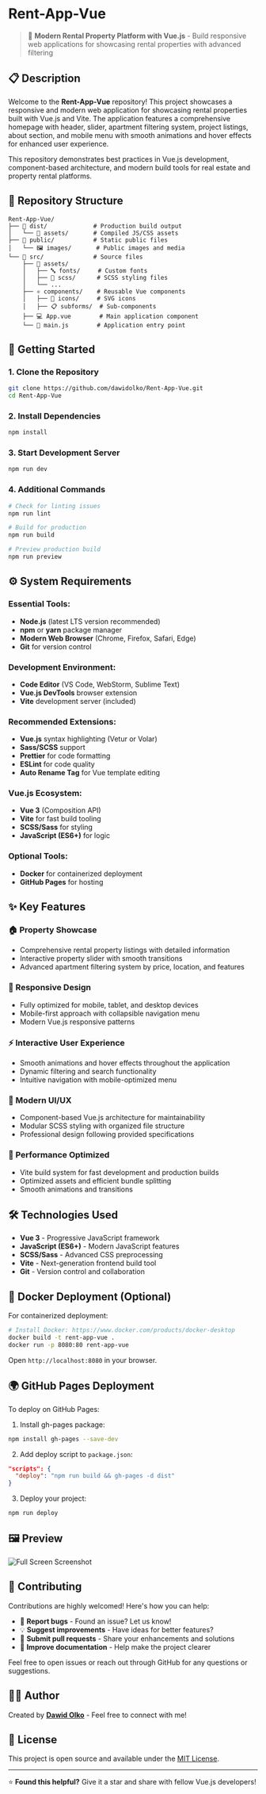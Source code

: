 # Rent-App-Vue

> 🚀 **Modern Rental Property Platform with Vue.js** - Build responsive web applications for showcasing rental properties with advanced filtering

## 📋 Description

Welcome to the **Rent-App-Vue** repository! This project showcases a responsive and modern web application for showcasing rental properties built with Vue.js and Vite. The application features a comprehensive homepage with header, slider, apartment filtering system, project listings, about section, and mobile menu with smooth animations and hover effects for enhanced user experience.

This repository demonstrates best practices in Vue.js development, component-based architecture, and modern build tools for real estate and property rental platforms.

## 📁 Repository Structure

```
Rent-App-Vue/
├── 📁 dist/             # Production build output
│   └── 🎨 assets/       # Compiled JS/CSS assets
├── 📁 public/           # Static public files
│   └── 🖼️ images/       # Public images and media
└── 📁 src/              # Source files
    ├── 🎨 assets/
    │   ├── 🔤 fonts/     # Custom fonts
    │   ├── 🎨 scss/      # SCSS styling files
    │   └── ...
    ├── ⚛️ components/    # Reusable Vue components
    │   ├── 🔧 icons/     # SVG icons
    │   ├── 📋 subforms/  # Sub-components
    ├── 💻 App.vue        # Main application component
    └── 🚀 main.js        # Application entry point
```

## 🚀 Getting Started

### 1. Clone the Repository
```bash
git clone https://github.com/dawidolko/Rent-App-Vue.git
cd Rent-App-Vue
```

### 2. Install Dependencies
```bash
npm install
```

### 3. Start Development Server
```bash
npm run dev
```

### 4. Additional Commands
```bash
# Check for linting issues
npm run lint

# Build for production
npm run build

# Preview production build
npm run preview
```

## ⚙️ System Requirements

### **Essential Tools:**
- **Node.js** (latest LTS version recommended)
- **npm** or **yarn** package manager
- **Modern Web Browser** (Chrome, Firefox, Safari, Edge)
- **Git** for version control

### **Development Environment:**
- **Code Editor** (VS Code, WebStorm, Sublime Text)
- **Vue.js DevTools** browser extension
- **Vite** development server (included)

### **Recommended Extensions:**
- **Vue.js** syntax highlighting (Vetur or Volar)
- **Sass/SCSS** support
- **Prettier** for code formatting
- **ESLint** for code quality
- **Auto Rename Tag** for Vue template editing

### **Vue.js Ecosystem:**
- **Vue 3** (Composition API)
- **Vite** for fast build tooling
- **SCSS/Sass** for styling
- **JavaScript (ES6+)** for logic

### **Optional Tools:**
- **Docker** for containerized deployment
- **GitHub Pages** for hosting

## ✨ Key Features

### **🏠 Property Showcase**
- Comprehensive rental property listings with detailed information
- Interactive property slider with smooth transitions
- Advanced apartment filtering system by price, location, and features

### **📱 Responsive Design**
- Fully optimized for mobile, tablet, and desktop devices
- Mobile-first approach with collapsible navigation menu
- Modern Vue.js responsive patterns

### **⚡ Interactive User Experience**
- Smooth animations and hover effects throughout the application
- Dynamic filtering and search functionality
- Intuitive navigation with mobile-optimized menu

### **🎨 Modern UI/UX**
- Component-based Vue.js architecture for maintainability
- Modular SCSS styling with organized file structure
- Professional design following provided specifications

### **🚀 Performance Optimized**
- Vite build system for fast development and production builds
- Optimized assets and efficient bundle splitting
- Smooth animations and transitions

## 🛠️ Technologies Used

- **Vue 3** - Progressive JavaScript framework
- **JavaScript (ES6+)** - Modern JavaScript features
- **SCSS/Sass** - Advanced CSS preprocessing
- **Vite** - Next-generation frontend build tool
- **Git** - Version control and collaboration

## 🐳 Docker Deployment (Optional)

For containerized deployment:

```bash
# Install Docker: https://www.docker.com/products/docker-desktop
docker build -t rent-app-vue .
docker run -p 8080:80 rent-app-vue
```

Open `http://localhost:8080` in your browser.

## 🌍 GitHub Pages Deployment

To deploy on GitHub Pages:

1. Install gh-pages package:
```bash
npm install gh-pages --save-dev
```

2. Add deploy script to `package.json`:
```json
"scripts": {
  "deploy": "npm run build && gh-pages -d dist"
}
```

3. Deploy your project:
```bash
npm run deploy
```

## 🖼️ Preview

![Full Screen Screenshot](public/images/full-screen.png)

## 🤝 Contributing

Contributions are highly welcomed! Here's how you can help:

- 🐛 **Report bugs** - Found an issue? Let us know!
- 💡 **Suggest improvements** - Have ideas for better features?
- 🔧 **Submit pull requests** - Share your enhancements and solutions
- 📖 **Improve documentation** - Help make the project clearer

Feel free to open issues or reach out through GitHub for any questions or suggestions.

## 👨‍💻 Author

Created by **[Dawid Olko](https://github.com/dawidolko)** - Feel free to connect with me!

## 📄 License

This project is open source and available under the [MIT License](LICENSE).

---

⭐ **Found this helpful?** Give it a star and share with fellow Vue.js developers!